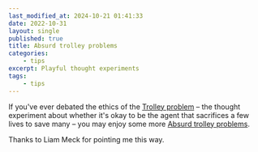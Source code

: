 ```yaml
---
last_modified_at: 2024-10-21 01:41:33
date: 2022-10-31
layout: single
published: true
title: Absurd trolley problems
categories:
    - tips
excerpt: Playful thought experiments
tags:
    - tips
---
```


If you've ever debated the ethics of the [Trolley problem](https://en.wikipedia.org/wiki/Trolley_problem) –
the thought experiment about whether it's okay to be the agent that sacrifices a few lives to save many –
you may enjoy some more [Absurd trolley problems](https://neal.fun/absurd-trolley-problems/).

Thanks to Liam Meck for pointing me this way.
